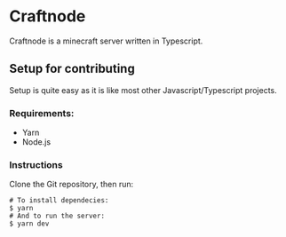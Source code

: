 # Craftnode
Craftnode is a minecraft server written in Typescript.

## Setup for contributing
Setup is quite easy as it is like most other Javascript/Typescript projects.
### Requirements:
- Yarn
- Node.js
### Instructions
Clone the Git repository, then run:
```shell
# To install dependecies:
$ yarn 
# And to run the server:
$ yarn dev
```